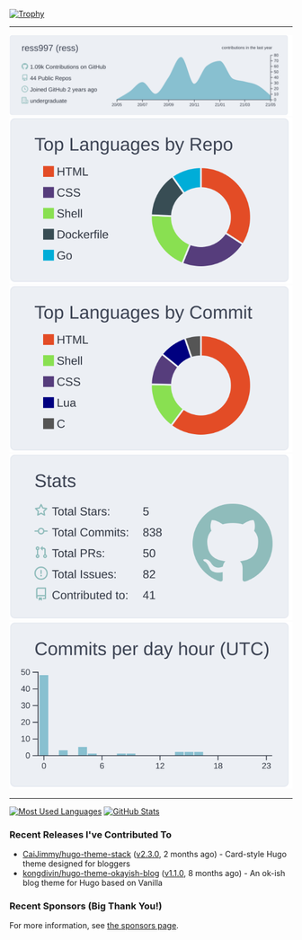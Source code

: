[![Trophy](https://github-profile-trophy.vercel.app/?username=ress997)](https://github.com/ryo-ma/github-profile-trophy)

---

[![](https://raw.githubusercontent.com/ress997/ress997/master/profile-summary-card-output/nord_bright/0-profile-details.svg)](https://github.com/vn7n24fzkq/github-profile-summary-cards)
[![](https://raw.githubusercontent.com/ress997/ress997/master/profile-summary-card-output/nord_bright/1-repos-per-language.svg)](https://github.com/vn7n24fzkq/github-profile-summary-cards) [![](https://raw.githubusercontent.com/ress997/ress997/master/profile-summary-card-output/nord_bright/2-most-commit-language.svg)](https://github.com/vn7n24fzkq/github-profile-summary-cards)
[![](https://raw.githubusercontent.com/ress997/ress997/master/profile-summary-card-output/nord_bright/3-stats.svg)](https://github.com/vn7n24fzkq/github-profile-summary-cards) [![](https://raw.githubusercontent.com/ress997/ress997/master/profile-summary-card-output/nord_bright/4-productive-time.svg)](https://github.com/vn7n24fzkq/github-profile-summary-cards)

---

[![Most Used Languages](https://github-readme-stats.vercel.app/api/top-langs/?username=ress997)](https://github.com/anuraghazra/github-readme-stats)
[![GitHub Stats](https://github-readme-stats.vercel.app/api?username=ress997&show_icons=true&count_private=true&line_height=40)](https://github.com/anuraghazra/github-readme-stats)

### Recent Releases I've Contributed To

- [CaiJimmy/hugo-theme-stack](https://github.com/CaiJimmy/hugo-theme-stack) ([v2.3.0](https://github.com/CaiJimmy/hugo-theme-stack/releases/tag/v2.3.0), 2 months ago) - Card-style Hugo theme designed for bloggers
- [kongdivin/hugo-theme-okayish-blog](https://github.com/kongdivin/hugo-theme-okayish-blog) ([v1.1.0](https://github.com/kongdivin/hugo-theme-okayish-blog/releases/tag/v1.1.0), 8 months ago) - An ok-ish blog theme for Hugo based on Vanilla

### Recent Sponsors (Big Thank You!)


For more information, see [the sponsors page](https://github.com/sponsors/ress997/).
